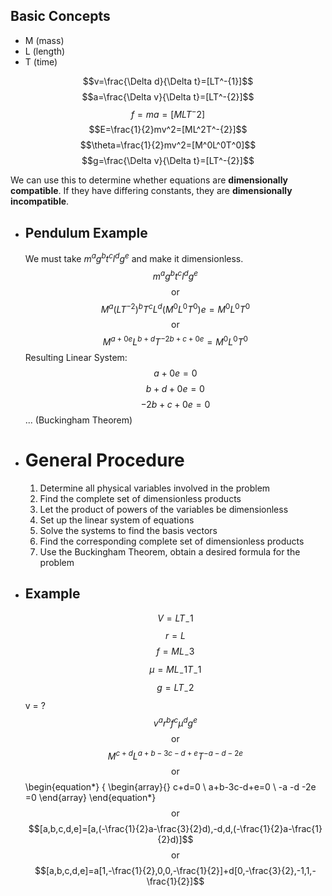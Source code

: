 ## Basic Concepts
* M (mass)
* L (length)
* T (time)

$$v=\frac{\Delta d}{\Delta t}=[LT^-{1}]$$
$$a=\frac{\Delta v}{\Delta t}=[LT^-{2}]$$
$$f=ma=[MLT^-{2}]$$
$$E=\frac{1}{2}mv^2=[ML^2T^-{2}]$$
$$\theta=\frac{1}{2}mv^2=[M^0L^0T^0]$$
$$g=\frac{\Delta v}{\Delta t}=[LT^-{2}]$$

We can use this to determine whether equations are **dimensionally compatible**. If they have differing constants, they are **dimensionally incompatible**.
- ## Pendulum Example
  We must take $m^ag^bt^cl^dg^e$ and make it dimensionless.
  $$m^ag^bt^cl^dg^e$$
  $$\text{or}$$
  $$M^a(LT^{-2})^bT^cL^d(M^0L^0T^0)e=M^0L^0T^0$$
  $$\text{or}$$
  $$M^{a+0e}L^{b+d}T^{-2b+c+0e}=M^0L^0T^0$$
  Resulting Linear System:
  $$a+0e=0$$
  $$b+d+0e=0$$
  $$-2b+c+0e=0$$
  ... (Buckingham Theorem)
- # General Procedure
  1. Determine all physical variables involved in the problem
  2. Find the complete set of dimensionless products
  3. Let the product of powers of the variables be dimensionless
  4. Set up the linear system of equations
  5. Solve the systems to find the basis vectors
  6. Find the corresponding complete set of dimensionless products
  7. Use the Buckingham Theorem, obtain a desired formula for the problem
- ## Example
  $$V=LT_-1$$
  $$r=L$$
  $$f=ML_-3$$
  $$\mu=ML_-1T_-1$$
  $$g=LT_-2$$
  v = ?
  $$v^ar^bf^c\mu^dg^e$$
  $$\text{or}$$
  $$M^{c+d}L^{a+b-3c-d+e}T^{-a-d-2e}$$
  $$\text{or}$$
  \begin{equation*}
  \{
  \begin{array}{}
      c+d=0 \\
      a+b-3c-d+e=0 \\
      -a -d -2e =0
  \end{array}
  \end{equation*}
  $$\text{or}$$
  $$[a,b,c,d,e]=[a,(-\frac{1}{2}a-\frac{3}{2}d),-d,d,(-\frac{1}{2}a-\frac{1}{2}d)]$$
  $$\text{or}$$
  $$[a,b,c,d,e]=a[1,-\frac{1}{2},0,0,-\frac{1}{2}]+d[0,-\frac{3}{2},-1,1,-\frac{1}{2}]$$